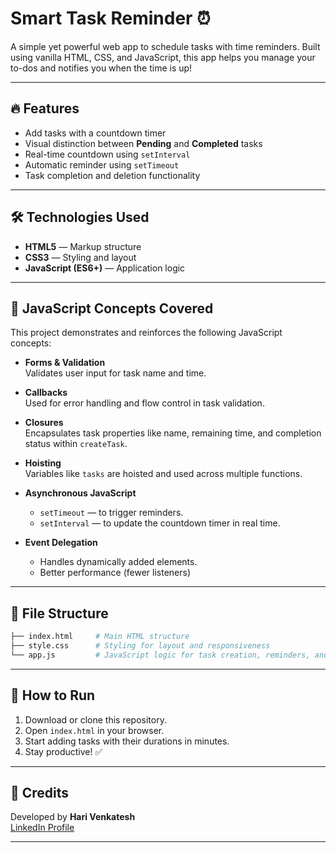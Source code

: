 # Smart Task Reminder ⏰

A simple yet powerful web app to schedule tasks with time reminders. Built using vanilla HTML, CSS, and JavaScript, this app helps you manage your to-dos and notifies you when the time is up!

---

## 🔥 Features

- Add tasks with a countdown timer
- Visual distinction between **Pending** and **Completed** tasks
- Real-time countdown using `setInterval`
- Automatic reminder using `setTimeout`
- Task completion and deletion functionality

---

## 🛠 Technologies Used

- **HTML5** — Markup structure
- **CSS3** — Styling and layout
- **JavaScript (ES6+)** — Application logic

---

## 🧠 JavaScript Concepts Covered

This project demonstrates and reinforces the following JavaScript concepts:

- **Forms & Validation**  
  Validates user input for task name and time.

- **Callbacks**  
  Used for error handling and flow control in task validation.

- **Closures**  
  Encapsulates task properties like name, remaining time, and completion status within `createTask`.

- **Hoisting**  
  Variables like `tasks` are hoisted and used across multiple functions.

- **Asynchronous JavaScript**  
  - `setTimeout` — to trigger reminders.
  - `setInterval` — to update the countdown timer in real time.
 
- **Event Delegation**
  - Handles dynamically added elements.
  - Better performance (fewer listeners) 

---

## 📁 File Structure

```bash
├── index.html     # Main HTML structure
├── style.css      # Styling for layout and responsiveness
└── app.js         # JavaScript logic for task creation, reminders, and management
```

---

## 🚀 How to Run

1. Download or clone this repository.
2. Open `index.html` in your browser.
3. Start adding tasks with their durations in minutes.
4. Stay productive! ✅

---

## 🙌 Credits

Developed by **Hari Venkatesh**  
[LinkedIn Profile](https://www.linkedin.com/in/venkateshhari/)

---

